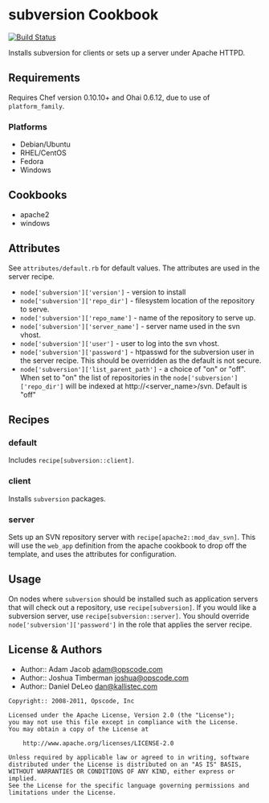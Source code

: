 subversion Cookbook
===================
[![Build Status](https://secure.travis-ci.org/opscode-cookbooks/subversion.png?branch=master)](http://travis-ci.org/opscode-cookbooks/subversion)

Installs subversion for clients or sets up a server under Apache HTTPD.


Requirements
------------
Requires Chef version 0.10.10+ and Ohai 0.6.12, due to use of `platform_family`.

### Platforms
- Debian/Ubuntu
- RHEL/CentOS
- Fedora
- Windows


Cookbooks
---------
- apache2
- windows


Attributes
----------
See `attributes/default.rb` for default values. The attributes are used in the server recipe.

* `node['subversion']['version']` - version to install
* `node['subversion']['repo_dir']` - filesystem location of the repository to serve.
* `node['subversion']['repo_name']` - name of the repository to serve up.
* `node['subversion']['server_name']` - server name used in the svn vhost.
* `node['subversion']['user']` - user to log into the svn vhost.
* `node['subversion']['password']` - htpasswd for the subversion user in the server recipe. This should be overridden as the default is not secure.
* `node['subversion']['list_parent_path']` - a choice of "on" or "off".  When set to "on" the list of repositories in the `node['subversion']['repo_dir']` will be indexed at http://<server_name>/svn.  Default is "off"


Recipes
-------
### default
Includes `recipe[subversion::client]`.

### client
Installs `subversion` packages.

### server
Sets up an SVN repository server with `recipe[apache2::mod_dav_svn]`. This will use the `web_app` definition from the apache cookbook to drop off the template, and uses the attributes for configuration.


Usage
-----
On nodes where `subversion` should be installed such as application servers that will check out a repository, use `recipe[subversion]`. If you would like a subversion server, use `recipe[subversion::server]`. You should override `node['subversion']['password']` in the role that applies the server recipe.


License & Authors
-----------------
- Author:: Adam Jacob <adam@opscode.com>
- Author:: Joshua Timberman <joshua@opscode.com>
- Author:: Daniel DeLeo <dan@kallistec.com>

```text
Copyright:: 2008-2011, Opscode, Inc

Licensed under the Apache License, Version 2.0 (the "License");
you may not use this file except in compliance with the License.
You may obtain a copy of the License at

    http://www.apache.org/licenses/LICENSE-2.0

Unless required by applicable law or agreed to in writing, software
distributed under the License is distributed on an "AS IS" BASIS,
WITHOUT WARRANTIES OR CONDITIONS OF ANY KIND, either express or implied.
See the License for the specific language governing permissions and
limitations under the License.
````
